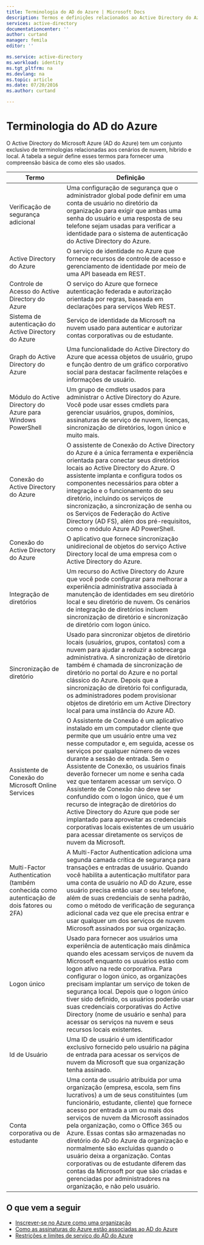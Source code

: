 ```yaml
---
title: Terminologia do AD do Azure | Microsoft Docs
description: Termos e definições relacionados ao Active Directory do Azure.
services: active-directory
documentationcenter: ''
author: curtand
manager: femila
editor: ''

ms.service: active-directory
ms.workload: identity
ms.tgt_pltfrm: na
ms.devlang: na
ms.topic: article
ms.date: 07/20/2016
ms.author: curtand

---
```

# Terminologia do AD do Azure
O Active Directory do Microsoft Azure (AD do Azure) tem um conjunto exclusivo de terminologias relacionadas aos cenários de nuvem, híbrido e local. A tabela a seguir define esses termos para fornecer uma compreensão básica de como eles são usados.

| Termo | Definição |
| --- | --- |
| Verificação de segurança adicional |Uma configuração de segurança que o administrador global pode definir em uma conta de usuário no diretório da organização para exigir que ambas uma senha do usuário e uma resposta de seu telefone sejam usadas para verificar a identidade para o sistema de autenticação do Active Directory do Azure. |
| Active Directory do Azure |O serviço de identidade no Azure que fornece recursos de controle de acesso e gerenciamento de identidade por meio de uma API baseada em REST. |
| Controle de Acesso do Active Directory do Azure |O serviço do Azure que fornece autenticação federada e autorização orientada por regras, baseada em declarações para serviços Web REST. |
| Sistema de autenticação do Active Directory do Azure |Serviço de identidade da Microsoft na nuvem usado para autenticar e autorizar contas corporativas ou de estudante. |
| Graph do Active Directory do Azure |Uma funcionalidade do Active Directory do Azure que acessa objetos de usuário, grupo e função dentro de um gráfico corporativo social para destacar facilmente relações e informações de usuário. |
| Módulo do Active Directory do Azure para Windows PowerShell |Um grupo de cmdlets usados para administrar o Active Directory do Azure. Você pode usar esses cmdlets para gerenciar usuários, grupos, domínios, assinaturas de serviço de nuvem, licenças, sincronização de diretórios, logon único e muito mais. |
| Conexão do Active Directory do Azure |O assistente de Conexão do Active Directory do Azure é a única ferramenta e experiência orientada para conectar seus diretórios locais ao Active Directory do Azure. O assistente implanta e configura todos os componentes necessários para obter a integração e o funcionamento do seu diretório, incluindo os serviços de sincronização, a sincronização de senha ou os Serviços de Federação do Active Directory (AD FS), além dos pré-requisitos, como o módulo Azure AD PowerShell. |
| Conexão do Active Directory do Azure |O aplicativo que fornece sincronização unidirecional de objetos do serviço Active Directory local de uma empresa com o Active Directory do Azure. |
| Integração de diretórios |Um recurso do Active Directory do Azure que você pode configurar para melhorar a experiência administrativa associada à manutenção de identidades em seu diretório local e seu diretório de nuvem. Os cenários de integração de diretórios incluem sincronização de diretório e sincronização de diretório com logon único. |
| Sincronização de diretório |Usado para sincronizar objetos de diretório locais (usuários, grupos, contatos) com a nuvem para ajudar a reduzir a sobrecarga administrativa. A sincronização de diretório também é chamada de sincronização de diretório no portal do Azure e no portal clássico do Azure. Depois que a sincronização de diretório foi configurada, os administradores podem provisionar objetos de diretório em um Active Directory local para uma instância do Azure AD. |
| Assistente de Conexão do Microsoft Online Services |O Assistente de Conexão é um aplicativo instalado em um computador cliente que permite que um usuário entre uma vez nesse computador e, em seguida, acesse os serviços por qualquer número de vezes durante a sessão de entrada. Sem o Assistente de Conexão, os usuários finais deverão fornecer um nome e senha cada vez que tentarem acessar um serviço. O Assistente de Conexão não deve ser confundido com o logon único, que é um recurso de integração de diretórios do Active Directory do Azure que pode ser implantado para aproveitar as credenciais corporativas locais existentes de um usuário para acessar diretamente os serviços de nuvem da Microsoft. |
| Multi-Factor Authentication (também conhecida como autenticação de dois fatores ou 2FA) |A Multi-Factor Authentication adiciona uma segunda camada crítica de segurança para transações e entradas de usuário. Quando você habilita a autenticação multifator para uma conta de usuário no AD do Azure, esse usuário precisa então usar o seu telefone, além de suas credenciais de senha padrão, como o método de verificação de segurança adicional cada vez que ele precisa entrar e usar qualquer um dos serviços de nuvem Microsoft assinados por sua organização. |
| Logon único |Usado para fornecer aos usuários uma experiência de autenticação mais dinâmica quando eles acessam serviços de nuvem da Microsoft enquanto os usuários estão com logon ativo na rede corporativa. Para configurar o logon único, as organizações precisam implantar um serviço de token de segurança local. Depois que o logon único tiver sido definido, os usuários poderão usar suas credenciais corporativas do Active Directory (nome de usuário e senha) para acessar os serviços na nuvem e seus recursos locais existentes. |
| Id de Usuário |Uma ID de usuário é um identificador exclusivo fornecido pelo usuário na página de entrada para acessar os serviços de nuvem da Microsoft que sua organização tenha assinado. |
| Conta corporativa ou de estudante |Uma conta de usuário atribuída por uma organização (empresa, escola, sem fins lucrativos) a um de seus constituintes (um funcionário, estudante, cliente) que fornece acesso por entrada a um ou mais dos serviços de nuvem da Microsoft assinados pela organização, como o Office 365 ou Azure. Essas contas são armazenadas no diretório do AD do Azure da organização e normalmente são excluídas quando o usuário deixa a organização. Contas corporativas ou de estudante diferem das contas da Microsoft por que são criadas e gerenciadas por administradores na organização, e não pelo usuário. |

## O que vem a seguir
* [Inscrever-se no Azure como uma organização](sign-up-organization.md)
* [Como as assinaturas do Azure estão associadas ao AD do Azure](active-directory-how-subscriptions-associated-directory.md)
* [Restrições e limites de serviço do AD do Azure](active-directory-service-limits-restrictions.md)

<!---HONumber=AcomDC_0727_2016-->